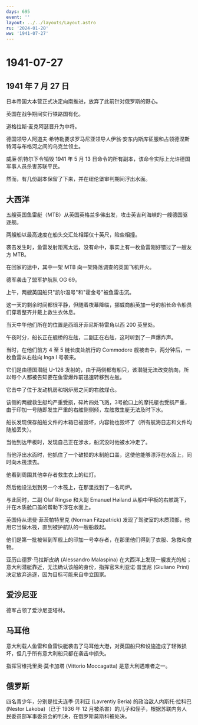 ```yaml
---
days: 695
event: ''
layout: ../../layouts/Layout.astro
ru: '2024-01-20'
ww: '1941-07-27'
---
```


# 1941-07-27

## 1941 年 7 月 27 日

日本帝国大本营正式决定向南推进，放弃了此前针对俄罗斯的野心。

英国在战争期间实行铁路国有化。

道格拉斯·麦克阿瑟晋升为中将。

德国领导人阿道夫·希特勒要求罗马尼亚领导人伊翁·安东内斯库征服和占领德涅斯特河与布格河之间的乌克兰领土。

威廉·凯特尔下令销毁 1941 年 5 月 13
日命令的所有副本，该命令实际上允许德国军事人员杀害苏联平民。

然而，有几份副本保留了下来，并在纽伦堡审判期间浮出水面。

## 大西洋

五艘英国鱼雷艇（MTB）从英国英格兰多佛出发，攻击英吉利海峡的一艘德国驱逐舰。

两艘船以最高速度在船头交汇处相距仅十英尺，险些相撞。

袭击发生时，鱼雷发射距离太远，没有命中，事实上有一枚鱼雷刚好错过了一艘友方
MTB。

在回家的途中，其中一架 MTB 向一架降落调查的英国飞机开火。

德军袭击了盟军护航队 OG 69。

上午，两艘英国船只"凯尔温号"和"霍金号"被鱼雷击沉。

这一天的剩余时间都很平静，但随着夜幕降临，挪威商船英加一号的船长命令船员们穿着整齐并戴上救生衣休息。

当天中午他们所在的位置是西班牙菲尼斯特雷角以西 200 英里处。

午夜时分，船长正在舰桥的左舷，二副正在右舷，这时听到了一声爆炸声。

当时，在他们前方 4 至 5 链长度处航行的 Commodore
舰被击中，两分钟后，一枚鱼雷从右舷向 Inga I 号袭来。

它们是由德国潜艇 U-126
发射的，由于两侧都有船只，该潜艇无法改变航向，所以每个人都被告知要在鱼雷爆炸前迅速转移到左舷。

它击中了位于发动机房和锅炉房之间的右舷煤仓。

该侧的两艘救生艇均严重受损，碎片四处飞溅，3号舱口上的摩托艇也受损严重，由于印加一号随即发生严重的右舷侧侧倾，左舷救生艇无法及时下水。

船长发现保存船舶文件的木箱已被毁坏，内容物也毁坏了（所有航海日志和文件均随船丢失）。

当他到达甲板时，发现自己正在涉水，船沉没时他被水冲走了。

当他浮出水面时，他抓住了一个破损的木制舱口盖，这使他能够漂浮在水面上，同时向木筏漂去。

他看到周围其他幸存者救生衣上的红灯。

然后他设法划到另一个木筏上，在那里找到了一名司炉。

与此同时，二副 Olaf Ringsø 和大副 Emanuel Høiland
从船中甲板的右舷跳下，并在木质舱口盖的帮助下浮在水面上。

英国侍从诺曼·菲茨帕特里克 (Norman Fitzpatrick)
发现了驾驶室的木质顶部，他用它当做木筏，直到被护航队的一艘船救起。

他们是第一批被带到军舰上的印加一号幸存者，在那里他们得到了衣服、急救和食物。

亚历山德罗·马拉斯皮纳 (Alessandro Malaspina)
在大西洋上发现一艘发光的船；意大利潜艇靠近，无法确认该船的身份，指挥官朱利亚诺·普里尼
(Giuliano Prini) 决定放弃追逐，因为目标可能来自中立国家。

## 爱沙尼亚

德军占领了爱沙尼亚塔林。

## 马耳他

意大利载人鱼雷和鱼雷快艇袭击了马耳他大港，对英国船只和设施造成了轻微损坏，但几乎所有意大利船只都在袭击中损失。

指挥官维托里奥·莫卡加塔 (Vittorio Moccagatta) 是意大利遇难者之一。

## 俄罗斯

四名青少年，分别是拉夫连季·贝利亚 (Lavrentiy Beria)
的政治敌人内斯托·拉科巴 (Nestor Lakoba)（已于 1936 年 12
月被杀害）的儿子和侄子，根据苏联内务人民委员部军事委员会的判决，在俄罗斯莫斯科被处决。